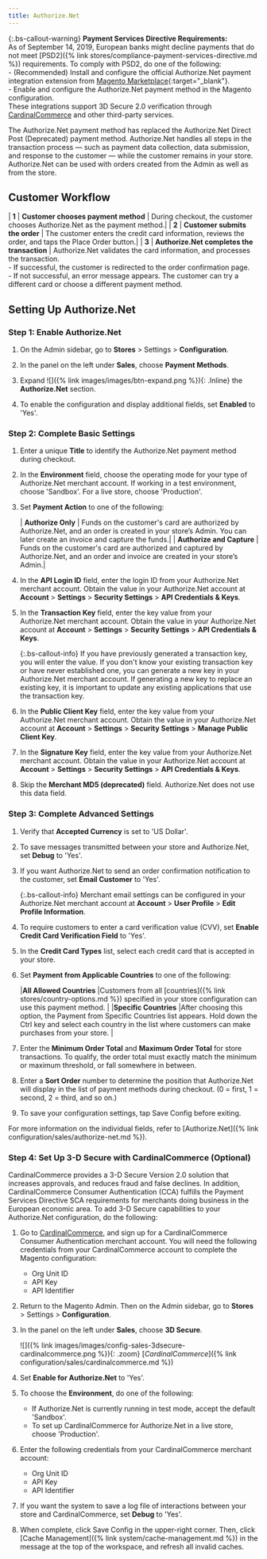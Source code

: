 ```yaml
---
title: Authorize.Net
---
```


{:.bs-callout-warning}
**Payment Services Directive Requirements:** <br/>
As of September 14, 2019, European banks might decline payments that do not meet [PSD2]({% link stores/compliance-payment-services-directive.md %}) requirements. To comply with PSD2, do one of the following:<br/>- (Recommended) Install and configure the official Authorize.Net payment integration extension from [Magento Marketplace](https://marketplace.magento.com/catalogsearch/result/?q=authorize.net){:target="_blank"}.<br/>- Enable and configure the Authorize.Net payment method in the Magento configuration.<br/>These integrations support 3D Secure 2.0 verification through [CardinalCommerce](https://www.cardinalcommerce.com/products/psd2) and other third-party services.

The Authorize.Net payment method has replaced the Authorize.Net Direct Post (Deprecated) payment method. Authorize.Net handles all steps in the transaction process — such as payment data collection, data submission, and response to the customer — while the customer remains in your store. Authorize.Net can be used with orders created from the Admin as well as from the store.

## Customer Workflow

| **1** | **Customer chooses payment method** | During checkout, the customer chooses Authorize.Net as the payment method.|
| **2** | **Customer submits the order** | The customer enters the credit card information, reviews the order, and taps the Place Order button.|
| **3** | **Authorize.Net completes the transaction** | Authorize.Net validates the card information, and processes the transaction. <br/>- If successful, the customer is redirected to the order confirmation page.<br/>- If not successful, an error message appears. The customer can try a different card or choose a different payment method.

## Setting Up Authorize.Net

### Step 1: Enable Authorize.Net

1. On the Admin sidebar, go to **Stores** > Settings > **Configuration**.

2. In the panel on the left under **Sales**, choose **Payment Methods**.

3. Expand ![]({% link images/images/btn-expand.png %}){: .Inline} the **Authorize.Net** section.

4. To enable the configuration and display additional fields, set **Enabled** to 'Yes'.


### Step 2: Complete Basic Settings
   
1. Enter a unique **Title** to identify the Authorize.Net payment method during checkout.

1. In the **Environment** field, choose the operating mode for your type of Authorize.Net merchant account.  If working in a test environment, choose 'Sandbox'. For a live store, choose 'Production'.

1. Set **Payment Action** to one of the following:

   | **Authorize Only** | Funds on the customer's card are authorized by Authorize.Net, and an order is created in your store’s Admin. You can later create an invoice and capture the funds.|
   | **Authorize and Capture** | Funds on the customer's card are authorized and captured by Authorize.Net, and an order and invoice are created in your store’s Admin.|

1. In the **API Login ID** field, enter the login ID from your Authorize.Net merchant account. Obtain the value in your Authorize.Net account at **Account** > **Settings** > **Security Settings** > **API Credentials & Keys**.

1.  In the **Transaction Key** field, enter the key value from your Authorize.Net merchant account. Obtain the value in your Authorize.Net account at **Account** > **Settings** > **Security Settings** > **API Credentials & Keys**.

       {:.bs-callout-info}
       If you have previously generated a transaction key, you will enter the value. If you don't know your existing transaction key or have never established one, you can generate a new key in your Authorize.Net merchant account. If generating a new key to replace an existing key, it is important to update any existing applications that use the transaction key.

1. In the **Public Client Key** field, enter the key value from your Authorize.Net merchant account. Obtain the value in your Authorize.Net account at **Account** > **Settings** > **Security Settings** > **Manage Public Client Key**.

1. In the **Signature Key** field, enter the key value from your Authorize.Net merchant account. Obtain the value in your Authorize.Net account at **Account** > **Settings** > **Security Settings** > **API Credentials & Keys**.

1. Skip the **Merchant MD5 (deprecated)** field. Authorize.Net does not use this data field.


### Step 3: Complete Advanced Settings

1. Verify that **Accepted Currency** is set to 'US Dollar'.

1. To save messages transmitted between your store and Authorize.Net, set **Debug** to 'Yes'.

1. If you want Authorize.Net to send an order confirmation notification to the customer, set **Email Customer** to 'Yes'.

   {:.bs-callout-info}
   Merchant email settings can be configured in your Authorize.Net merchant account at **Account** > **User Profile** > **Edit Profile Information**.

1. To require customers to enter a card verification value (CVV), set **Enable Credit Card Verification Field** to 'Yes'.

1. In the **Credit Card Types** list, select each credit card that is accepted in your store.

1. Set **Payment from Applicable Countries** to one of the following:

   |**All Allowed Countries** |Customers from all [countries]({% link stores/country-options.md %}) specified in your store configuration can use this payment method. |
   |**Specific Countries** |After choosing this option, the Payment from Specific Countries list appears. Hold down the Ctrl key and select each country in the list where customers can make purchases from your store. |

1. Enter the **Minimum Order Total** and **Maximum Order Total** for store transactions. To qualify, the order total must exactly match the minimum or maximum threshold, or fall somewhere in between.

1. Enter a **Sort Order** number to determine the position that Authorize.Net will display in the list of payment methods during checkout. (0 = first, 1 = second, 2 = third, and so on.)

1. To save your configuration settings, tap <span class="btn">Save Config</span> before exiting.

For more information on the individual fields, refer to [Authorize.Net]({% link configuration/sales/authorize-net.md %}).

### Step 4: Set Up 3-D Secure with CardinalCommerce (Optional)

CardinalCommerce provides a 3-D Secure Version 2.0 solution that increases approvals, and reduces fraud and false declines. In addition, CardinalCommerce Consumer Authentication (CCA) fulfills the Payment Services Directive SCA requirements for merchants doing business in the European economic area.  To add 3-D Secure capabilities to your Authorize.Net configuration, do the following:

1. Go to [CardinalCommerce](https://www.cardinalcommerce.com/products/cardinal-consumer-authentication/for-merchants), and sign up for a CardinalCommerce Consumer Authentication merchant account. You will need the following credentials from your CardinalCommerce account to complete the Magento configuration:

   - Org Unit ID
   - API Key
   - API Identifier

1. Return to the Magento Admin. Then on the Admin sidebar, go to **Stores** > Settings > **Configuration**.
1. In the panel on the left under **Sales**, choose **3D Secure**.
   
    ![]({% link images/images/config-sales-3dsecure-cardinalcommerce.png %}){: .zoom}
    [_CardinalCommerce_]({% link configuration/sales/cardinalcommerce.md %})

1. Set **Enable for Authorize.Net** to 'Yes'.
1. To choose the **Environment**, do one of the following: 

   - If Authorize.Net is currently running in test mode, accept the default 'Sandbox'. 
   - To set up CardinalCommerce for Authorize.Net in a live store, choose 'Production'.
  
1. Enter the following credentials from your CardinalCommerce merchant account:

   - Org Unit ID
   - API Key
   - API Identifier

1. If you want the system to save a log file of interactions between your store and  CardinalCommerce, set **Debug** to 'Yes'.  
1. When complete, click <span class="btn">Save Config</span> in the upper-right corner. Then, click [Cache Management]({% link system/cache-management.md %}) in the message at the top of the workspace, and refresh all invalid caches.